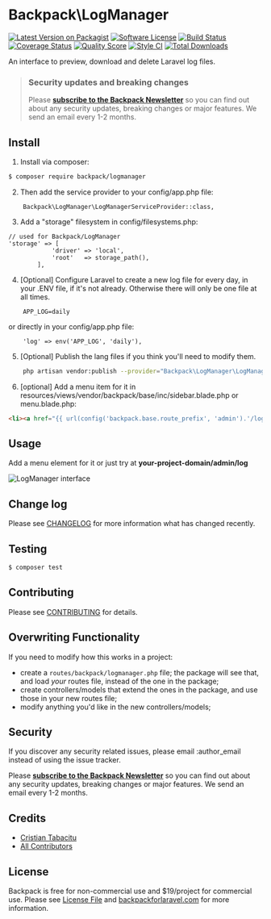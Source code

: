 # Backpack\LogManager

[![Latest Version on Packagist](https://img.shields.io/packagist/v/backpack/logmanager.svg?style=flat-square)](https://packagist.org/packages/backpack/logmanager)
[![Software License](https://img.shields.io/badge/license-MIT-brightgreen.svg?style=flat-square)](LICENSE.md)
[![Build Status](https://img.shields.io/travis/laravel-backpack/logmanager/master.svg?style=flat-square)](https://travis-ci.org/laravel-backpack/logmanager)
[![Coverage Status](https://img.shields.io/scrutinizer/coverage/g/laravel-backpack/logmanager.svg?style=flat-square)](https://scrutinizer-ci.com/g/laravel-backpack/logmanager/code-structure)
[![Quality Score](https://img.shields.io/scrutinizer/g/laravel-backpack/logmanager.svg?style=flat-square)](https://scrutinizer-ci.com/g/laravel-backpack/logmanager)
[![Style CI](https://styleci.io/repos/52886512/shield)](https://styleci.io/repos/52886512)
[![Total Downloads](https://img.shields.io/packagist/dt/backpack/logmanager.svg?style=flat-square)](https://packagist.org/packages/backpack/crud)

An interface to preview, download and delete Laravel log files.


> ### Security updates and breaking changes
> Please **[subscribe to the Backpack Newsletter](http://eepurl.com/bUEGjf)** so you can find out about any security updates, breaking changes or major features. We send an email every 1-2 months.

## Install

1) Install via composer:

``` bash
$ composer require backpack/logmanager
```

2) Then add the service provider to your config/app.php file:

```
    Backpack\LogManager\LogManagerServiceProvider::class,
```

3) Add a "storage" filesystem in config/filesystems.php:

```
// used for Backpack/LogManager
'storage' => [
            'driver' => 'local',
            'root'   => storage_path(),
        ],
```

4) [Optional] Configure Laravel to create a new log file for every day, in your .ENV file, if it's not already. Otherwise there will only be one file at all times.

```
    APP_LOG=daily
```

or directly in your config/app.php file:
```
    'log' => env('APP_LOG', 'daily'),
```

5) [Optional] Publish the lang files if you think you'll need to modify them.

```bash
    php artisan vendor:publish --provider="Backpack\LogManager\LogManagerServiceProvider"
```

6) [optional] Add a menu item for it in resources/views/vendor/backpack/base/inc/sidebar.blade.php or menu.blade.php:

```html
<li><a href="{{ url(config('backpack.base.route_prefix', 'admin').'/log') }}"><i class="fa fa-terminal"></i> <span>Logs</span></a></li>
```

## Usage

Add a menu element for it or just try at **your-project-domain/admin/log**

![LogManager interface](https://backpackforlaravel.com/uploads/screenshots/log_list.png)

## Change log

Please see [CHANGELOG](CHANGELOG.md) for more information what has changed recently.

## Testing

``` bash
$ composer test
```

## Contributing

Please see [CONTRIBUTING](CONTRIBUTING.md) for details.

## Overwriting Functionality

If you need to modify how this works in a project: 
- create a ```routes/backpack/logmanager.php``` file; the package will see that, and load _your_ routes file, instead of the one in the package; 
- create controllers/models that extend the ones in the package, and use those in your new routes file;
- modify anything you'd like in the new controllers/models;

## Security

If you discover any security related issues, please email :author_email instead of using the issue tracker.

Please **[subscribe to the Backpack Newsletter](http://eepurl.com/bUEGjf)** so you can find out about any security updates, breaking changes or major features. We send an email every 1-2 months.

## Credits

- [Cristian Tabacitu](https://tabacitu.ro)
- [All Contributors](../../contributors)

## License

Backpack is free for non-commercial use and $19/project for commercial use. Please see [License File](LICENSE.md) and [backpackforlaravel.com](https://backpackforlaravel.com/#pricing) for more information.

